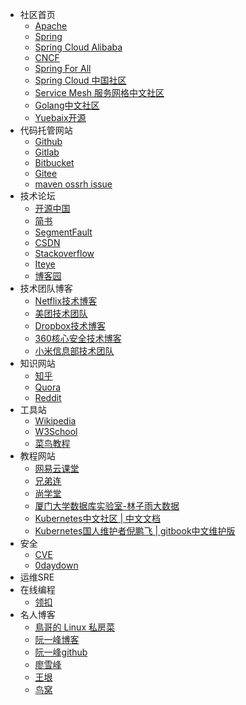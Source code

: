 * 社区首页
    * [Apache](https://www.apache.org/)
    * [Spring](https://spring.io/)
    * [Spring Cloud Alibaba](https://github.com/alibaba/spring-cloud-alibaba)
    * [CNCF](https://www.cncf.io/)
    * [Spring For All](http://www.spring4all.com/)
    * [Spring Cloud 中国社区](http://www.springcloud.cn/)
    * [Service Mesh 服务网格中文社区](https://www.servicemesher.com/)
    * [Golang中文社区](https://studygolang.com/)
    * [Yuebaix开源](https://docs.yuebaix.com/)
* 代码托管网站
    * [Github](https://github.com/)
    * [Gitlab](https://gitlab.com/)
    * [Bitbucket](https://bitbucket.org/)
    * [Gitee](https://gitee.com/)
    * [maven ossrh issue](https://issues.sonatype.org/)
* 技术论坛
    * [开源中国](https://www.oschina.net/)
    * [简书](https://www.jianshu.com/)
    * [SegmentFault](https://segmentfault.com/)
    * [CSDN](https://www.csdn.net/)
    * [Stackoverflow](https://stackoverflow.com/)
    * [Iteye](https://www.iteye.com/)
    * [博客园](https://www.cnblogs.com/)
* 技术团队博客
    * [Netflix技术博客](https://netflixtechblog.com/)
    * [美团技术团队](https://tech.meituan.com/)
    * [Dropbox技术博客](https://dropbox.tech/)
    * [360核心安全技术博客](https://blogs.360.cn/)
    * [小米信息部技术团队](https://blogs.360.cn/)
* 知识网站
    * [知乎](https://www.zhihu.com/)
    * [Quora](https://www.quora.com/)
    * [Reddit](https://www.reddit.com/)
* 工具站
    * [Wikipedia](https://zh.wikipedia.org/)
    * [W3School](https://www.w3school.com.cn/)
    * [菜鸟教程](https://www.runoob.com/)
* 教程网站
    * [网易云课堂](https://study.163.com/)
    * [兄弟连](http://www.itxdl.cn/)
    * [尚学堂](https://www.bjsxt.com/)
    * [厦门大学数据库实验室-林子雨大数据](http://dblab.xmu.edu.cn/)
    * [Kubernetes中文社区 | 中文文档](http://docs.kubernetes.org.cn/)
    * [Kubernetes国人维护者倪鹏飞 | gitbook中文维护版](https://feisky.gitbooks.io/kubernetes/)
* 安全
    * [CVE](https://cve.mitre.org/)
    * [0daydown](https://www.0daydown.com/)
* 运维SRE
* 在线编程
    * [领扣](https://leetcode.com/)
* 名人博客
    * [鳥哥的 Linux 私房菜](https://linux.vbird.org/)
    * [阮一峰博客](http://www.ruanyifeng.com/blog/)
    * [阮一峰github](https://github.com/ruanyf)
    * [廖雪峰](https://www.liaoxuefeng.com/)
    * [王垠](https://www.yinwang.org/)
    * [鸟窝](https://colobu.com/)